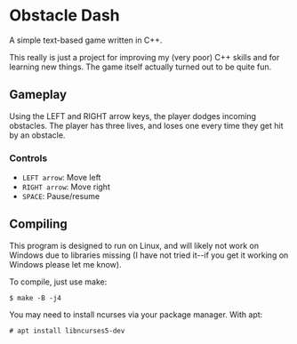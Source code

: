 # Obstacle Dash
A simple text-based game written in C++.

This really is just a project for improving my (very poor) C++ skills and for learning new things. The game itself actually turned out to be quite fun.

## Gameplay
<!-- TODO: Insert image/gif of gameplay -->
Using the LEFT and RIGHT arrow keys, the player dodges incoming obstacles. The player has three lives, and loses one every time they get hit by an obstacle.

### Controls
 - `LEFT arrow`: Move left
 - `RIGHT arrow`: Move right
 - `SPACE`: Pause/resume

## Compiling
This program is designed to run on Linux, and will likely not work on Windows due to libraries missing (I have not tried it--if you get it working on Windows please let me know).

To compile, just use make:
```
$ make -B -j4
```

You may need to install ncurses via your package manager. With apt:
```
# apt install libncurses5-dev
```
